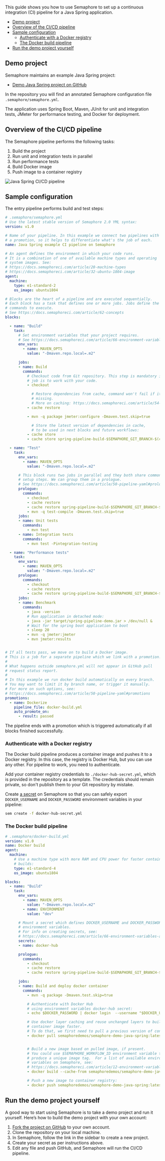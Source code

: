 This guide shows you how to use Semaphore to set up a continuous integration
(CI) pipeline for a Java Spring application.

- [Demo project](#demo-project)
- [Overview of the CI/CD pipeline](#overview-of-the-ci-cd-pipeline)
- [Sample configuration](#sample-configuration)
  - [Authenticate with a Docker registry](#authenticate-with-a-docker-registry)
  - [The Docker build pipeline](#the-docker-build-pipeline)
- [Run the demo project yourself](#run-the-demo-project-yourself)

## Demo project

Semaphore maintains an example Java Spring project:

- [Demo Java Spring project on GitHub][demo-project]

In the repository you will find an annotated Semaphore configuration file
`.semaphore/semaphore.yml`.

The application uses Spring Boot, Maven, JUnit for unit and integration tests,
JMeter for performance testing, and Docker for deployment.

## Overview of the CI/CD pipeline

The Semaphore pipeline performs the following tasks:

1. Build the project
2. Run unit and integration tests in parallel
3. Run performance tests
4. Build Docker image
5. Push image to a container registry

![Java Spring CI/CD pipeline](https://github.com/semaphoreci-demos/semaphore-demo-java-spring/raw/master/assets/pipeline-result.png)

## Sample configuration

The entry pipeline performs build and test steps:

``` yaml
# .semaphore/semaphore.yml
# Use the latest stable version of Semaphore 2.0 YML syntax:
version: v1.0

# Name of your pipeline. In this example we connect two pipelines with
# a promotion, so it helps to differentiate what's the job of each.
name: Java Spring example CI pipeline on Semaphore

# An agent defines the environment in which your code runs.
# It is a combination of one of available machine types and operating
# system images. See:
# https://docs.semaphoreci.com/article/20-machine-types
# https://docs.semaphoreci.com/article/32-ubuntu-1804-image
agent:
  machine:
    type: e1-standard-2
    os_image: ubuntu1804

# Blocks are the heart of a pipeline and are executed sequentially.
# Each block has a task that defines one or more jobs. Jobs define the
# commands to execute.
# See https://docs.semaphoreci.com/article/62-concepts
blocks:

  - name: "Build"
    task:
      # Set environment variables that your project requires.
      # See https://docs.semaphoreci.com/article/66-environment-variables-and-secrets
      env_vars:
        - name: MAVEN_OPTS
          value: "-Dmaven.repo.local=.m2"

      jobs:
      - name: Build
        commands:
          # Checkout code from Git repository. This step is mandatory if the
          # job is to work with your code.
          - checkout

            # Restore dependencies from cache, command won't fail if it's
            # missing.
            # More on caching: https://docs.semaphoreci.com/article/54-toolbox-reference#cache
          - cache restore

          - mvn -q package jmeter:configure -Dmaven.test.skip=true

            # Store the latest version of dependencies in cache,
            # to be used in next blocks and future workflows:
          - cache store
          - cache store spring-pipeline-build-$SEMAPHORE_GIT_BRANCH-$(checksum pom.xml) target

  - name: "Test"
    task:
      env_vars:
        - name: MAVEN_OPTS
          value: "-Dmaven.repo.local=.m2"

      # This block runs two jobs in parallel and they both share common
      # setup steps. We can group them in a prologue.
      # See https://docs.semaphoreci.com/article/50-pipeline-yaml#prologue
      prologue:
        commands:
          - checkout
          - cache restore
          - cache restore spring-pipeline-build-$SEMAPHORE_GIT_BRANCH-$(checksum pom.xml),spring-pipeline-build-$SEMAPHORE_GIT_BRANCH,spring-pipeline-build
          - mvn -q test-compile -Dmaven.test.skip=true
      jobs:
      - name: Unit tests
        commands:
          - mvn test
      - name: Integration tests
        commands:
          - mvn test -Pintegration-testing

  - name: "Performance tests"
    task:
      env_vars:
        - name: MAVEN_OPTS
          value: "-Dmaven.repo.local=.m2"
      prologue:
        commands:
          - checkout
          - cache restore
          - cache restore spring-pipeline-build-$SEMAPHORE_GIT_BRANCH-$(checksum pom.xml),spring-pipeline-build-$SEMAPHORE_GIT_BRANCH,spring-pipeline-build
      jobs:
      - name: Benchmark
        commands:
          - java -version
          # Run application in detached mode:
          - java -jar target/spring-pipeline-demo.jar > /dev/null &
          # Wait for the spring boot application to boot
          - sleep 20
          - mvn -q jmeter:jmeter
          - mvn jmeter:results


# If all tests pass, we move on to build a Docker image.
# This is a job for a separate pipeline which we link with a promotion.
#
# What happens outside semaphore.yml will not appear in GitHub pull
# request status report.
#
# In this example we run docker build automatically on every branch.
# You may want to limit it by branch name, or trigger it manually.
# For more on such options, see:
# https://docs.semaphoreci.com/article/50-pipeline-yaml#promotions
promotions:
  - name: Dockerize
    pipeline_file: docker-build.yml
    auto_promote_on:
      - result: passed
```

The pipeline ends with a promotion which is triggered automatically if all
blocks finished successfully.

### Authenticate with a Docker registry

The Docker build pipeline produces a container image and pushes it to a
Docker registry. In this case, the registry is Docker Hub, but you can use any
other. For pipeline to work, you need to authenticate.

Add your container registry credentials to `./docker-hub-secret.yml`, which is
provided in the repository as a template.  The credentials should remain
private, so don't publish them to your Git repository by mistake.

Create [a secret][secrets-guide] on Semaphore so that you can safely export
`DOCKER_USERNAME` and `DOCKER_PASSWORD` environment variables in your pipeline:

``` bash
sem create -f docker-hub-secret.yml
```

### The Docker build pipeline

``` yaml
# .semaphore/docker-build.yml
version: v1.0
name: Docker build
agent:
  machine:
    # Use a machine type with more RAM and CPU power for faster container
    # builds:
    type: e1-standard-4
    os_image: ubuntu1804

blocks:
  - name: "Build"
    task:
      env_vars:
        - name: MAVEN_OPTS
          value: "-Dmaven.repo.local=.m2"
        - name: ENVIRONMENT
          value: "dev"

      # Mount a secret which defines DOCKER_USERNAME and DOCKER_PASSWORD
      # environment variables.
      # For info on creating secrets, see:
      # https://docs.semaphoreci.com/article/66-environment-variables-and-secrets
      secrets:
      - name: docker-hub

      prologue:
        commands:
          - checkout
          - cache restore
          - cache restore spring-pipeline-build-$SEMAPHORE_GIT_BRANCH-$(checksum pom.xml),spring-pipeline-build-$SEMAPHORE_GIT_BRANCH,spring-pipeline-build

      jobs:
      - name: Build and deploy docker container
        commands:
          - mvn -q package -Dmaven.test.skip=true

          # Authenticate with Docker Hub
          # using environment variables docker-hub secret:
          - echo $DOCKER_PASSWORD | docker login  --username "$DOCKER_USERNAME" --password-stdin

          # Use docker layer caching and reuse unchanged layers to build a new
          # container image faster.
          # To do that, we first need to pull a previous version of container:
          - docker pull semaphoredemos/semaphore-demo-java-spring:latest || true


          # Build a new image based on pulled image, if present.
          # You could use $SEMAPHORE_WORKFLOW_ID environment variable to
          # produce a unique image tag.  For a list of available environment
          # variables on Semaphore, see:
          # https://docs.semaphoreci.com/article/12-environment-variables
          - docker build --cache-from semaphoredemos/semaphore-demo-java-spring:latest --build-arg ENVIRONMENT="${ENVIRONMENT}" -t semaphoredemos/semaphore-demo-java-spring:latest .

          # Push a new image to container registry:
          - docker push semaphoredemos/semaphore-demo-java-spring:latest
```

## Run the demo project yourself

A good way to start using Semaphore is to take a demo project and run it
yourself. Here’s how to build the demo project with your own account:

1. [Fork the project on GitHub][demo-project] to your own account.
2. Clone the repository on your local machine.
3. In Semaphore, follow the link in the sidebar to create a new project.
4. Create your secret as per instructions above.
5. Edit any file and push GitHub, and Semaphore will run the CI/CD pipeline.

[demo-project]: https://github.com/semaphoreci-demos/semaphore-demo-java-spring
[secrets-guide]: https://docs.semaphoreci.com/article/66-environment-variables-and-secrets
